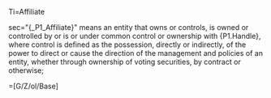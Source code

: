 Ti=Affiliate

sec="{_P1_Affiliate}" means an entity that owns or controls, is owned or controlled by or is or under common control or ownership with {P1.Handle}, where control is defined as the possession, directly or indirectly, of the power to direct or cause the direction of the management and policies of an entity, whether through ownership of voting securities, by contract or otherwise;

=[G/Z/ol/Base]

